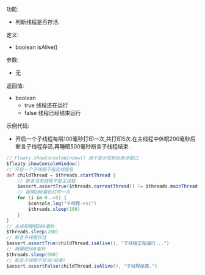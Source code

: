 功能:

+ 判断线程是否存活.

定义:

+ boolean isAlive()

参数:

+ 无

返回值:

+ boolean
    + true 线程还在运行
    + false 线程已经结束运行

示例代码:

+ 开启一个子线程每隔100毫秒打印一次,共打印5次.在主线程中休眠200毫秒后断言子线程存活,再睡眠500毫秒断言子线程结束.

```groovy
// Floaty.showConsoleWindow() 用于显示控制台悬浮窗口
$floaty.showConsoleWindow()
// 开启一个子线程不指定线程名
def childThread = $threads.startThread {
    // 断言当前线程不是主线程
    $assert.assertTrue($threads.currentThread() != $threads.mainThread(), "当前线程不是主线程")
    // 每隔100毫秒打印一次
    for (i in 0..<5) {
        $console.log("子线程->$i")
        $threads.sleep(100)
    }
}
// 主线程睡眠200毫秒
$threads.sleep(200)
// 断言子线程存活
$assert.assertTrue(childThread.isAlive(), "子线程正在运行...")
// 再睡眠500毫秒
$threads.sleep(500)
// 断言子线程不存活(结束)
$assert.assertFalse(childThread.isAlive(), "子线程结束.")
```